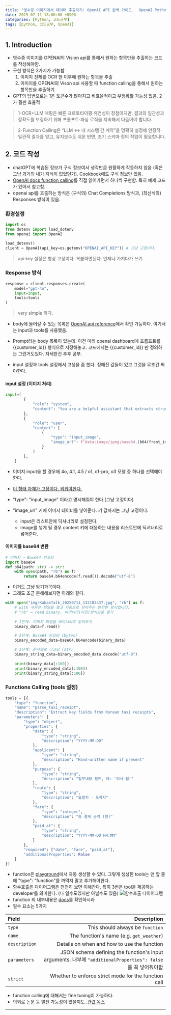 ```yaml
---
title: "영수증 이미지에서 데이터 추출하기: OpenAI API 완벽 가이드.  OpenAI Python Snippets for image processing and Function calling"
date: 2025-07-11 18:00:00 +0900
categories: [Python, 코드공부]
tags: [python, 코드공부, OpenAI]
--- 
```


## 1. Introduction
- 영수증 이미지를 OPENAI의 Vision api를 통해서 원하는 항목만을 추출하는 코드를 작성해야함.
- 구현 방식은 2가지가 가능함
    1. 이미지 전체를 OCR 한 이후에 원하는 항목을 추출
    2. 이미지를 OPENAI의 Vison api 사용할 때 function calling을 통해서 원하는 항목만을 추출하기
- GPT의 답변으로는 1은 토큰수가 많아지고 비효율적이고 부정확할 가능성 있음. 2가 훨씬 효율적
> 1-OCR+LLM 매핑은 빠른 프로토타이핑·유연성이 장점이지만, 결과의 일관성과 정확도를 보장하기 위해 프롬프트·파싱 로직을 지속해서 다듬어야 합니다.

> 2-Function Calling은 “LLM ↔ 내 시스템 간 계약”을 명확히 설정해 안정적·일관적 결과를 얻고, 유지보수도 쉬운 반면, 초기 스키마 정의 작업이 필요합니다.

## 2. 코드 작성
- chatGPT에 학습된 정보가 구식 정보여서 생각만큼 원활하게 작동하지 않음 (혹은 그냥 과거의 내가 지식이 없었던가). Cookbook에도 구식 정보만 있음.
- [OpenAI docs function calling](https://platform.openai.com/docs/guides/function-calling?api-mode=responses&example=get-weather)를 직접 읽어가면서 하나씩 구현함. 특히 예제 코드가 있어서 참고함.
- openai api를 호출하는 방식은 (구식의) Chat Completions 방식과, (최신식의) Responses 방식이 있음.

### 환경설정
```python
import os
from dotenv import load_dotenv
from openai import OpenAI

load_dotenv()
client = OpenAI(api_key=os.getenv("OPENAI_API_KEY")) # 그냥 고정이다.
```
> api key 설정은 항상 고정이다. 복붙하면된다. 언제나 가져다가 쓰기

### Response 방식
```python
response = client.responses.create(
    model="gpt-4o",
    input=input,
    tools=tools
)
```
> very simple 하다.
- body에 들어갈 수 있는 목록은 [OpenAI api reference](https://platform.openai.com/docs/api-reference/responses/create)에서 확인 가능하다. 여기서는 input과 tools를 사용했음.
- Prompt라는 body 목록이 있는데. 이건 미리 openai dashboard에 프롬프트를 {{customer_id}} 형식으로 저장해놓고. 코드에서는 {{customer_id}} 만 정의하는 그런거도있다. 자세한건 추후 공부.

- input 설정과 tools 설정에서 고생을 좀 했다. 정해진 값들이 있고 그것을 무조건 써야한다.


#### input 설정 (이미지 처리)
```python
input=[
        {
            "role": "system",
            "content": "You are a helpful assistant that extracts structured data from Korean taxi receipts."
        },
        {
            "role": "user",
            "content": [
                {
                    "type": "input_image",
                    "image_url": f"data:image/jpeg;base64,{b64(front_img)}"
                }
            ]
        },
    ]
```
- 이미지 input을 할 경우에 4o, 4.1, 4.5 / o1, o1-pro, o3 모델 중 하나를 선택해야 한다.

- [이 형태 자체가 고정이다. 외워야한다.](https://platform.openai.com/docs/guides/images-vision?api-mode=responses&format=base64-encoded)
- "type": "input_image" 이라고 명시해줘야 한다.(그냥 고정이다)
- "image_url" 키에 이미지 데이터를 넣어준다. 키 값까지는 그냥 고정이다.
  - input은 리스트안에 딕셔너리로 설정한다.
  - image를 넣게 될 경우 content 키에 대응하는 내용을 리스트안에 딕셔너리로 넣어준다.

#### 이미지를 base64 변환
```python
# 이미지 → Base64 인코딩
import base64
def b64(path: str) -> str:
    with open(path, "rb") as f:
        return base64.b64encode(f.read()).decode("utf-8")
```
- 이거도 그냥 암기과목이다.
- 그래도 조금 분해해보자면 아래와 같다.

```python
with open("img/KakaoTalk_20250711_132102437.jpg", "rb") as f:
    # with 구문은 파일을 열고 자동으로 닫아주는 안전한 방식입니다.
    # "rb" = read binary. 바이너리(이진)방식으로 열기
    
    # 1단계: 이미지 파일을 바이너리로 읽어오기
    binary_data=f.read() 

    # 2단계: Base64 인코딩 (bytes)
    binary_encoded_data=base64.b64encode(binary_data)

    # 3단계: 문자열로 디코딩 (str)
    binary_string_data=binary_encoded_data.decode("utf-8")
    
    print(binary_data[:100])
    print(binary_encoded_data[:100])
    print(binary_string_data[:100])
```

### Functions Calling (tools 설정)
```python
tools = [{
    "type": "function",
    "name": "parse_taxi_receipt",
    "description": "Extract key fields from Korean taxi receipts",
    "parameters": {
        "type": "object",
        "properties": {
            "date": {
                "type": "string",
                "description": "YYYY-MM-DD"
            },
            "applicant": {
                "type": "string",
                "description": "Hand-written name if present"
            },
            "purpose": {
                "type": "string",
                "description": "업무내용 필드, 예: '리사→집'"
            },
            "route": {
                "type": "string",
                "description": "출발지 - 도착지"
            },
            "fare": {
                "type": "integer",
                "description": "총 결제 금액 (원)"
            },
            "paid_at": {
                "type": "string",
                "description": "YYYY-MM-DD HH:MM"
            }
        },
        "required": ["date", "fare", "paid_at"],
        "additionalProperties": False
    }
}]
```

- function은 [playground](https://platform.openai.com/playground/prompts)에서 자동 생성할 수 있다. 그렇게 생성된 tools는 맨 앞 줄에 "type": "function"를 까먹지 말고 추가해야한다.
- 함수호출은 다이어그램은 천천히 보면 이해간다. 특히 3번은 tool을 제공하는 developer를 의미한다. (나 일수도있지만 아닐수도 있음)
![함수호출 다이어그램](https://cdn.openai.com/API/docs/images/function-calling-diagram-steps.png)
- function 의 내부내용은 [docs](https://platform.openai.com/docs/guides/function-calling?api-mode=responses&strict-mode=enabled#defining-functions)를 확인하시라
- 필수 요소는 5가지

| Field         |                                                                                                  Description |
| :------------ | -----------------------------------------------------------------------------------------------------------: |
| `type`        |                                                                             This should always be `function` |
| `name`        |                                                                     The function's name (e.g. `get_weather`) |
| `description` |                                                                  Details on when and how to use the function |
| `parameters`  | JSON schema defining the function's input arguments. 내부에 `"additionalProperties": false` 를 꼭 넣어줘야함 |
| `strict`      |                                                         Whether to enforce strict mode for the function call |

- function calling에 대해서는 fine tuning이 가능하다.
- 의외로 논문 등 발전 가능성이 있을지도..[관련 독스](https://cookbook.openai.com/examples/fine_tuning_for_function_calling)




---